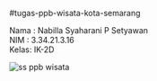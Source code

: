 #tugas-ppb-wisata-kota-semarang

Nama : Nabilla Syaharani P Setyawan <br>
NIM  : 3.34.21.3.16 <br>
Kelas: IK-2D

![ss ppb wisata](https://user-images.githubusercontent.com/116862851/211447700-27fe81af-0814-4f7e-a7bd-fa47389cbad6.jpeg)
